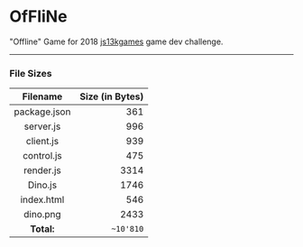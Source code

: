# OfFliNe
"Offline" Game for 2018 [js13kgames](http://js13kgames.com) game dev challenge.

***

### File Sizes

| Filename           | Size (in Bytes) |
|:------------------:| ---------------:|
| package.json	     | 361	           |
| server.js 	     | 996	           |
| client.js	         | 939  	       |
| control.js	     | 475 	           |
| render.js 	     | 3314 	       |
| Dino.js     	     | 1746	           |
| index.html         | 546 	           |
| dino.png    	     | 2433	           |
| **Total:** 	     | `~10'810` 	       |
